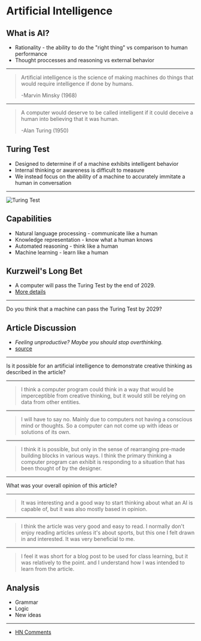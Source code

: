 Artificial Intelligence
=======================

What is AI?
-----------

- Rationality - the ability to do the "right thing" vs comparison to human performance
- Thought proccesses and reasoning vs external behavior

---

> Artificial intelligence is the science of making machines do things that would require intelligence if done by humans. 
>
> -Marvin Minsky (1968)

---

> A computer would deserve to be called intelligent if it could deceive a human into believing that it was human. 
>
> -Alan Turing (1950)

Turing Test
-----------

- Designed to determine if of a machine exhibits intelligent behavior
- Internal thinking or awareness is difficult to measure
- We instead focus on the ability of a machine to accurately immitate a human in conversation

---

![Turing Test](https://upload.wikimedia.org/wikipedia/commons/5/55/Turing_test_diagram.png)

Capabilities
------------

- Natural language processing - communicate like a human
- Knowledge representation - know what a human knows
- Automated reasoning - think like a human
- Machine learning - learn like a human

Kurzweil's Long Bet
-------------------

- A computer will pass the Turing Test by the end of 2029.
- [More details](https://longbets.org/1/)

---

Do you think that a machine can pass the Turing Test by 2029?

Article Discussion
------------------

- *Feeling unproductive? Maybe you should stop overthinking.*
- [source](https://outline.com/cUgGVa)

---

Is it possible for an artificial intelligence to demonstrate creative thinking as described in the article?

---

> I think a computer program could think in a way that would be imperceptible from creative thinking, but it would still be relying on data from other entities.

---

> I will have to say no. Mainly due to computers not having a conscious mind or thoughts. So a computer can not come up with ideas or solutions of its own.

---

> I think it is possible, but only in the sense of rearranging pre-made building blocks in various ways. I think the primary thinking a computer program can exhibit is responding to a situation that has been thought of by the designer.

---

What was your overall opinion of this article?

---

> It was interesting and a good way to start thinking about what an AI is capable of, but it was also mostly based in opinion.

---

> I think the article was very good and easy to read. I normally don't enjoy reading articles unless it's about sports, but this one I felt drawn in and interested. It was very beneficial to me.


---

> I feel it was short for a blog post to be used for class learning, but it was relatively to the point. and I understand how I was intended to learn from the article.

Analysis
--------

- Grammar 
- Logic
- New ideas

---

- [HN Comments](https://news.ycombinator.com/item?id=23893817)
